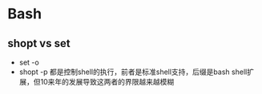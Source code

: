 # Bash
## shopt vs set
- set -o
- shopt -p
都是控制shell的执行，前者是标准shell支持，后缀是bash shell扩展，但10来年的发展导致这两者的界限越来越模糊
